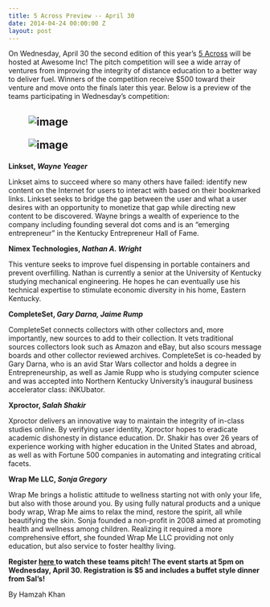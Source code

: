 ```yaml
---
title: 5 Across Preview -- April 30
date: 2014-04-24 00:00:00 Z
layout: post
---
```

 
<p>On Wednesday, April 30 the second edition of this year’s <a href="http://www.5across.org/" target="_blank">5 Across</a> will be hosted at Awesome Inc! The pitch competition will see a wide array of ventures from improving the integrity of distance education to a better way to deliver fuel. Winners of the competition receive $500 toward their venture and move onto the finals later this year. Below is a preview of the teams participating in Wednesday’s competition:</p>
<p><span> </span></p>
<div class="col-group">
<div>
<h2><figure class="tmblr-full" data-orig-height="334" data-orig-width="500" data-orig-src="https://66.media.tumblr.com/770c2ac17067ba63c703786ec314012e/tumblr_inline_n4k6e4VVsn1spm8pc.jpg"><img alt="image" src="https://66.media.tumblr.com/8d1873f19c09911cc62aec5b475b232e/tumblr_inline_pk07r8lWUH1spm8pc_540.jpg" data-orig-height="334" data-orig-width="500" data-orig-src="https://66.media.tumblr.com/770c2ac17067ba63c703786ec314012e/tumblr_inline_n4k6e4VVsn1spm8pc.jpg"/></figure>  <figure class="tmblr-full" data-orig-height="334" data-orig-width="500" data-orig-src="https://66.media.tumblr.com/10592d0c35ba45f5616e8a098b99d87c/tumblr_inline_n4k6d8Dm1S1spm8pc.jpg"><img alt="image" src="https://66.media.tumblr.com/8797d1ea923472eba407d4fc59de2969/tumblr_inline_pk07r83LZf1spm8pc_540.jpg" data-orig-height="334" data-orig-width="500" data-orig-src="https://66.media.tumblr.com/10592d0c35ba45f5616e8a098b99d87c/tumblr_inline_n4k6d8Dm1S1spm8pc.jpg"/></figure></h2>
</div>
<p><strong>Linkset, <em>Wayne Yeager</em></strong></p>
<p>Linkset aims to succeed where so many others have failed: identify new content on the Internet for users to interact with based on their bookmarked links. Linkset seeks to bridge the gap between the user and what a user desires with an opportunity to monetize that gap while directing new content to be discovered. Wayne brings a wealth of experience to the company including founding several dot coms and is an “emerging entrepreneur” in the Kentucky Entrepreneur Hall of Fame. </p>
<p><strong>Nimex Technologies, <em>Nathan A. Wright</em></strong></p>
<p>This venture seeks to improve fuel dispensing in portable containers and prevent overfilling. Nathan is currently a senior at the University of Kentucky studying mechanical engineering. He hopes he can eventually use his technical expertise to stimulate economic diversity in his home, Eastern Kentucky. </p>
<p><strong>CompleteSet, <em>Gary Darna, Jaime Rump</em></strong></p>
<p>CompleteSet connects collectors with other collectors and, more importantly, new sources to add to their collection. It vets traditional sources collectors look such as Amazon and eBay, but also scours message boards and other collector reviewed archives. CompleteSet is co-headed by Gary Darna, who is an avid Star Wars collector and holds a degree in Entrepreneurship, as well as Jamie Rupp who is studying computer science and was accepted into Northern Kentucky University’s inaugural business accelerator class: iNKUbator. </p>
<p><strong>Xproctor, <em>Salah Shakir</em></strong></p>
<p>Xproctor delivers an innovative way to maintain the integrity of in-class studies online. By verifying user identity, Xproctor hopes to eradicate academic dishonesty in distance education. Dr. Shakir has over 26 years of experience working with higher education in the United States and abroad, as well as with Fortune 500 companies in automating and integrating critical facets. </p>
<p><strong>Wrap Me LLC, <em>Sonja Gregory</em></strong></p>
<p>Wrap Me brings a holistic attitude to wellness starting not with only your life, but also with those around you. By using fully natural products and a unique body wrap, Wrap Me aims to relax the mind, restore the spirit, all while beautifying the skin. Sonja founded a non-profit in 2008 aimed at promoting health and wellness among children. Realizing it required a more comprehensive effort, she founded Wrap Me LLC providing not only education, but also service to foster healthy living.</p>
<p><strong>Register <a href="http://www.eventbrite.com/e/5-across-tickets-10906681177" target="_blank">here </a>to watch these teams pitch! The event starts at 5pm on Wednesday, April 30. Registration is $5 and includes a buffet style dinner from Sal’s!</strong></p>
<p><span>By Hamzah Khan</span></p>
</div>
